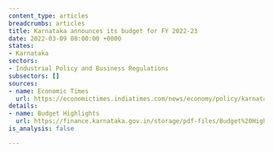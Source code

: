 ```yaml
---
content_type: articles
breadcrumbs: articles
title: Karnataka announces its budget for FY 2022-23
date: 2022-03-09 08:00:00 +0000
states:
- Karnataka
sectors:
- Industrial Policy and Business Regulations
subsectors: []
sources:
- name: Economic Times
  url: https://economictimes.indiatimes.com/news/economy/policy/karnataka-budget-no-hike-in-taxes-rs-1000-crore-for-mekedatu-project/articleshow/89990283.cms
details:
- name: Budget Highlights
  url: https://finance.karnataka.gov.in/storage/pdf-files/Budget%20Highlights%202022-23.pdf
is_analysis: false

---
```

